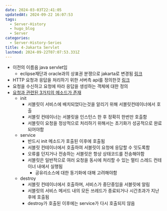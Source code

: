 ```yaml
---
date: 2024-03-03T22:41:05
updatedAt: 2024-09-22 16:07:53
tags:
  - Server-History
  - hugo_blog
  - Server
categories:
  - Server-History-Series
title: 4-Jakarta Servlet
lastmod: 2024-09-22T07:07:53.331Z
---
```

* 이전의 이름음 java servlet임
  * eclipse재단과 oracle과의 상표권 분쟁으로 jakarta로 변경됨 [링크](https://www.samsungsds.com/kr/insights/java_jakarta.html)
* HTTP 요청과 응답을 처리하기 위한 서버측 api를 정의한것 [링크](https://jakarta.ee/specifications/servlet/)
* 요청을 수신하고 요청에 따라 응답을 생성하는 객체에 대한 정의
* [요청과 관련된 3가지의 메소드가 존재](https://jakarta.ee/specifications/platform/9/apidocs/jakarta/servlet/servlet)
  * init
    * 서블릿이 서비스에 배치되었다는것을 알리기 위해 서블릿컨테이너에서 호출
    * 서블릿 컨테이너는 서블릿을 인스턴스 한 후 정확히 한번만 호출함
    * 서블릿이 요청을 정상적으로 처리하기 위해서는 초기화가 성공적으로 완료되어야함
  * service
    * 반드시 init 메소드가 호출된 이후에 호출됨
    * 서블릿 컨테이너에서 호출하여 서블릿이 요청에 응답할 수 잇도록함
    * 오류를 던지거나 전송하는 서블릿은 항상 상태코드를 전송해야함
    * 서블릿은 일반적으로 여러 요청을 동시에 처리할 수 있는 멀티 스레드 컨테이너 내에서 실행됨
      * 공유리소스에 대한 동기화에 대해 고려해야함
  * destroy
    * 서블릿 컨테이너에서 호출하며, 서비스가 중단중임을 서블릿에 알림
    * 서블릿의 서비스 메서드 내의 모든 쓰레드가 종료되거나 시간초과가 지난 후에 호출됨
    * destroy가 호출된 이후에는 service가 다시 호출되지 않음
